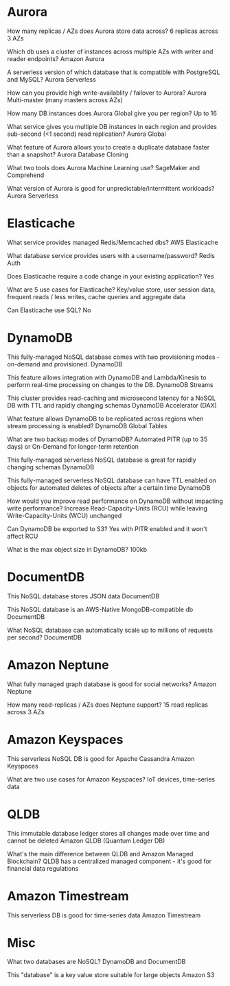 # Aurora

How many replicas / AZs does Aurora store data across?
6 replicas across 3 AZs

Which db uses a cluster of instances across multiple AZs with writer and reader endpoints?
Amazon Aurora

A serverless version of which database that is compatible with PostgreSQL and MySQL?
Aurora Serverless

How can you provide high write-availablity / failover to Aurora?
Aurora Multi-master (many masters across AZs)

How many DB instances does Aurora Global give you per region?
Up to 16

What service gives you multiple DB instances in each region and provides sub-second (<1 second) read replication?
Aurora Global

What feature of Aurora allows you to create a duplicate database faster than a snapshot?
Aurora Database Cloning

What two tools does Aurora Machine Learning use?
SageMaker and Comprehend

What version of Aurora is good for unpredictable/intermittent workloads?
Aurora Serverless

# Elasticache

What service provides managed Redis/Memcached dbs?
AWS Elasticache

What database service provides users with a username/password?
Redis Auth

Does Elasticache require a code change in your existing application?
Yes

What are 5 use cases for Elasticache?
Key/value store, user session data, frequent reads / less writes, cache queries and aggregate data

Can Elasticache use SQL?
No

# DynamoDB

This fully-managed NoSQL database comes with two provisioning modes - on-demand and provisioned.
DynamoDB

This feature allows integration with DynamoDB and Lambda/Kinesis to perform real-time processing on changes to the DB.
DynamoDB Streams

This cluster provides read-caching and microsecond latency for a NoSQL DB with TTL and rapidly changing schemas
DynamoDB Accelerator (DAX)

What feature allows DynamoDB to be replicated across regions when stream processing is enabled?
DynamoDB Global Tables

What are two backup modes of DynamoDB?
Automated PITR (up to 35 days) or On-Demand for longer-term retention

This fully-managed serverless NoSQL database is great for rapidly changing schemas
DynamoDB

This fully-managed serverless NoSQL database can have TTL enabled on objects for automated deletes of objects after a certain time
DynamoDB

How would you improve read performance on DynamoDB without impacting write performance?
Increase Read-Capacity-Units (RCU) while leaving Write-Capacity-Units (WCU) unchanged

Can DynamoDB be exported to S3?
Yes with PITR enabled and it won't affect RCU

What is the max object size in DynamoDB?
100kb

# DocumentDB

This NoSQL database stores JSON data
DocumentDB

This NoSQL database is an AWS-Native MongoDB-compatible db
DocumentDB

What NoSQL database can automatically scale up to millions of requests per second?
DocumentDB

# Amazon Neptune

What fully managed graph database is good for social networks?
Amazon Neptune

How many read-replicas / AZs does Neptune support?
15 read replicas across 3 AZs

# Amazon Keyspaces

This serverless NoSQL DB is good for Apache Cassandra
Amazon Keyspaces

What are two use cases for Amazon Keyspaces?
IoT devices, time-series data

# QLDB

This immutable database ledger stores all changes made over time and cannot be deleted
Amazon QLDB (Quantum Ledger DB)

What's the main difference between QLDB and Amazon Managed Blockchain?
QLDB has a centralized managed component - it's good for financial data regulations

# Amazon Timestream

This serverless DB is good for time-series data
Amazon Timestream

# Misc

What two databases are NoSQL?
DynamoDB and DocumentDB

This "database" is a key value store suitable for large objects
Amazon S3
